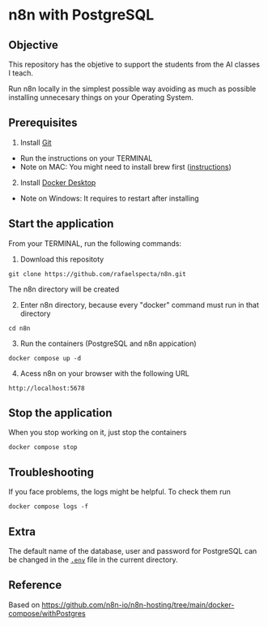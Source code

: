 # n8n with PostgreSQL

## Objective

This repository has the objetive to support the students from the AI classes I teach.

Run n8n locally in the simplest possible way avoiding as much as possible installing unnecesary things on your Operating System.

## Prerequisites

1) Install [Git](https://git-scm.com/downloads)
* Run the instructions on your TERMINAL
* Note on MAC: You might need to install brew first ([instructions](https://brew.sh/))

2) Install [Docker Desktop](https://www.docker.com/)
* Note on Windows: It requires to restart after installing

## Start the application

From your TERMINAL, run the following commands:

1) Download this repositoty
```
git clone https://github.com/rafaelspecta/n8n.git
```
The n8n directory will be created 

2) Enter n8n directory, because every "docker" command must run in that directory
```
cd n8n
```

3) Run the containers (PostgreSQL and n8n appication)
```
docker compose up -d
```

4) Acess n8n on your browser with the following URL
```
http://localhost:5678
```

## Stop the application

When you stop working on it, just stop the containers
```
docker compose stop
```

## Troubleshooting

If you face problems, the logs might be helpful. To check them run
```
docker compose logs -f
```

## Extra

The default name of the database, user and password for PostgreSQL can be changed in the [`.env`](.env) file in the current directory.

## Reference

Based on https://github.com/n8n-io/n8n-hosting/tree/main/docker-compose/withPostgres
